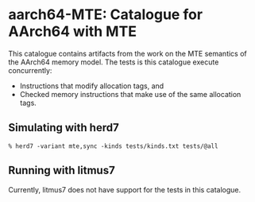 aarch64-MTE: Catalogue for AArch64 with MTE
===========================================

This catalogue contains artifacts from the work on the MTE semantics
of the AArch64 memory model. The tests is this catalogue execute
concurrently:
- Instructions that modify allocation tags, and
- Checked memory instructions that make use of the same allocation
tags.

Simulating with herd7
---------------------

    % herd7 -variant mte,sync -kinds tests/kinds.txt tests/@all

Running with litmus7
--------------------

Currently, litmus7 does not have support for the tests in this
catalogue.

